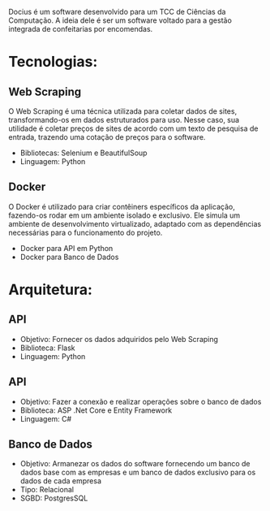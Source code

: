 Docius é um software desenvolvido para um TCC de Ciências da Computação. A ideia dele é ser um software voltado para a gestão integrada de confeitarias por encomendas.

# Tecnologias:

## Web Scraping
O Web Scraping é uma técnica utilizada para coletar dados de sites, transformando-os em dados estruturados para uso. Nesse caso, sua utilidade é coletar preços de sites de acordo com um texto de pesquisa de entrada, trazendo uma cotação de preços para o software.
- Bibliotecas: Selenium e BeautifulSoup
- Linguagem: Python

## Docker
O Docker é utilizado para criar contêiners específicos da aplicação, fazendo-os rodar em um ambiente isolado e exclusivo. Ele simula um ambiente de desenvolvimento virtualizado, adaptado com as dependências necessárias para o funcionamento do projeto.
- Docker para API em Python
- Docker para Banco de Dados

# Arquitetura:
## API
-  Objetivo: Fornecer os dados adquiridos pelo Web Scraping
-  Biblioteca: Flask
-  Linguagem: Python

## API
- Objetivo: Fazer a conexão e realizar operações sobre o banco de dados
- Biblioteca: ASP .Net Core e Entity Framework
- Linguagem: C#

## Banco de Dados
- Objetivo: Armanezar os dados do software fornecendo um banco de dados base com as empresas e um banco de dados exclusivo para os dados de cada empresa
- Tipo: Relacional
- SGBD: PostgresSQL
